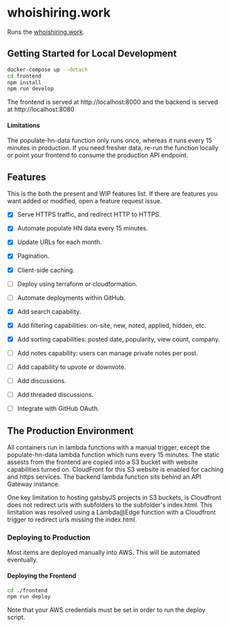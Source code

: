 # whoishiring.work

Runs the [whoishiring.work](https://www.whoishiring.work).

## Getting Started for Local Development

```sh
docker-compose up --detach
cd frontend
npm install
npm run develop
```

The frontend is served at http://localhost:8000 and the backend is served at http://localhost:8080

#### Limitations
The populate-hn-data function only runs once, whereas it runs every 15 minutes in production. If you need fresher data, re-run the function locally or point your frontend to consume the production API endpoint.

## Features

This is the both the present and WIP features list. If there are features you want added or modified, open a feature request issue.

- [x] Serve HTTPS traffic, and redirect HTTP to HTTPS.
- [x] Automate populate HN data every 15 minutes.
- [x] Update URLs for each month.
- [x] Pagination.
- [x] Client-side caching.
- [ ] Deploy using terraform or cloudformation.
- [ ] Automate deployments within GitHub.
- [x] Add search capability.
- [x] Add filtering capabilities: on-site, new, noted, applied, hidden, etc.
- [x] Add sorting capabilities: posted date, popularity, view count, company.
- [ ] Add notes capability: users can manage private notes per post.
- [ ] Add capability to upvote or downvote.
- [ ] Add discussions.
- [ ] Add threaded discussions.
- [ ] Integrate with GitHub OAuth.


## The Production Environment

All containers run in lambda functions with a manual trigger, except the populate-hn-data lambda function which runs every 15 minutes.
The static assests from the frontend are copied into a S3 bucket with website capabilities turned on. CloudFront for this S3 website is enabled for caching and https services. The backend lambda function sits behind an API Gateway instance.

One key limitation to hosting gatsbyJS projects in S3 buckets, is Cloudfront does not redirect urls with subfolders to the subfolder's index.html. This limitation was resolved using a Lambda@Edge function with a Cloudfront trigger to redirect urls missing the index.html.

### Deploying to Production

Most items are deployed manually into AWS. This will be automated eventually.

#### Deploying the Frontend

```sh
cd ./frontend
npm run deploy
```

Note that your AWS credentials must be set in order to run the deploy script.
